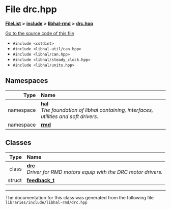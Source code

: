 

# File drc.hpp



[**FileList**](files.md) **>** [**include**](dir_cba0faac6e93618a6e2539705915bd70.md) **>** [**libhal-rmd**](dir_3a391231662e3c35ce1f8bf907d80c4f.md) **>** [**drc.hpp**](drc_8hpp.md)

[Go to the source code of this file](drc_8hpp_source.md)



* `#include <cstdint>`
* `#include <libhal-util/can.hpp>`
* `#include <libhal/can.hpp>`
* `#include <libhal/steady_clock.hpp>`
* `#include <libhal/units.hpp>`













## Namespaces

| Type | Name |
| ---: | :--- |
| namespace | [**hal**](namespacehal.md) <br>_The foundation of libhal containing, interfaces, utilities and soft drivers._  |
| namespace | [**rmd**](namespacehal_1_1rmd.md) <br> |


## Classes

| Type | Name |
| ---: | :--- |
| class | [**drc**](classhal_1_1rmd_1_1drc.md) <br>_Driver for RMD motors equip with the DRC motor drivers._  |
| struct | [**feedback\_t**](structhal_1_1rmd_1_1drc_1_1feedback__t.md) <br> |



















































------------------------------
The documentation for this class was generated from the following file `libraries/include/libhal-rmd/drc.hpp`

